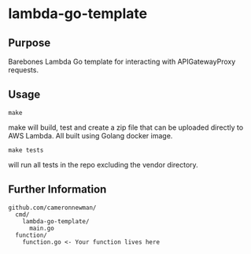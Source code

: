 # lambda-go-template

## Purpose ##

Barebones Lambda Go template for interacting with APIGatewayProxy requests.

## Usage ##

```
make
```
make will build, test and create a zip file that can be uploaded directly to AWS Lambda. All built using  Golang docker image.

```
make tests
```
will run all tests in the repo excluding the vendor directory.


## Further Information ##

```
github.com/cameronnewman/
  cmd/
    lambda-go-template/
      main.go
  function/
    function.go <- Your function lives here
```
